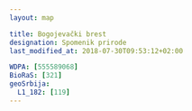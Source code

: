 ```yaml
---
layout: map

title: Bogojevački brest
designation: Spomenik prirode
last_modified_at: 2018-07-30T09:53:12+02:00

WDPA: [555589068]
BioRaS: [321]
geoSrbija:
  L1_182: [119]
---
```

